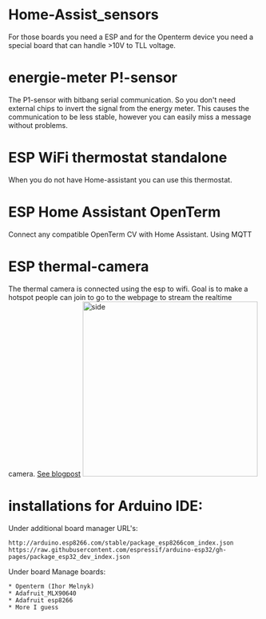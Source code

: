 # Home-Assist_sensors
For those boards you need a ESP and for the Openterm device you need a special board that can handle >10V to TLL voltage.

# energie-meter P!-sensor
The P1-sensor with bitbang serial communication. So you don't need external chips to invert the signal from the energy meter. This causes the communication to be less stable, however you can easily miss a message without problems.

# ESP WiFi thermostat standalone
When you do not have Home-assistant you can use this thermostat.

# ESP Home Assistant OpenTerm
Connect any compatible OpenTerm CV with Home Assistant. Using MQTT

# ESP thermal-camera
The thermal camera is connected using the esp to wifi. Goal is to make a hotspot people can join to go to the webpage to stream the realtime camera.
[See blogpost](https://martijnvwezel.com/blogs/esp32_heatcamera/)
<img src="https://martijnvwezel.com/img/heatcamera/Heatcamera.png" alt="side" height="350" class="center"/>
# installations for Arduino IDE:

Under additional board manager URL's:
```
http://arduino.esp8266.com/stable/package_esp8266com_index.json
https://raw.githubusercontent.com/espressif/arduino-esp32/gh-pages/package_esp32_dev_index.json
```
Under board Manage boards:
```
* Openterm (Ihor Melnyk)
* Adafruit_MLX90640
* Adafruit esp8266
* More I guess

```



